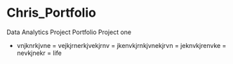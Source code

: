# Chris_Portfolio
Data Analytics Project Portfolio
Project one
+ vnjknrkjvne
= vejkjrnerkjvekjrnv
= jkenvkjrnkjvnekjrvn
= jeknvkjrenvke
= nevkjnekr
= life
